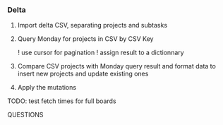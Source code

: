 ### Delta

1. Import delta CSV, separating projects and subtasks
2. Query Monday for projects in CSV by CSV Key
    
    ! use cursor for pagination
    ! assign result to a dictionnary
3. Compare CSV projects with Monday query result and format data to insert new projects and update existing ones
4. Apply the mutations




TODO:
test fetch times for full boards

QUESTIONS
